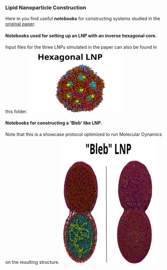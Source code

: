### Lipid Nanoparticle Construction

Here in you find useful **_notebooks_** for constructing systems studied in the [original paper](https://doi.org/10.26434/chemrxiv-2024-bf4n8).

#### Notebooks used for setting up an LNP with an inverse hexagonal core. 
Input files for the three LNPs simulated in the paper can also be found in this folder.
<img src="inverse_hexagonal_core.png" alt="Inverse Hexagonal Core" width="300" height="200">

#### Notebooks for constructing a 'Bleb' like LNP.
Note that this is a showcase protocol optimized to run Molecular Dynamics on the resulting structure.
<img src="Bleb_structure.png" alt="Bleb Structure" width="300" height="400">

